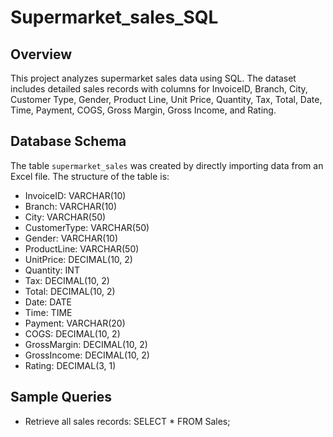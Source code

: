 # Supermarket_sales_SQL

## Overview
This project analyzes supermarket sales data using SQL. The dataset includes detailed sales records with columns for InvoiceID, Branch, City, Customer Type, Gender, Product Line, Unit Price, Quantity, Tax, Total, Date, Time, Payment, COGS, Gross Margin, Gross Income, and Rating.

## Database Schema
The table `supermarket_sales` was created by directly importing data from an Excel file. The structure of the table is:

- InvoiceID: VARCHAR(10)
- Branch: VARCHAR(10)
- City: VARCHAR(50)
- CustomerType: VARCHAR(50)
- Gender: VARCHAR(10)
- ProductLine: VARCHAR(50)
- UnitPrice: DECIMAL(10, 2)
- Quantity: INT
- Tax: DECIMAL(10, 2)
- Total: DECIMAL(10, 2)
- Date: DATE
- Time: TIME
- Payment: VARCHAR(20)
- COGS: DECIMAL(10, 2)
- GrossMargin: DECIMAL(10, 2)
- GrossIncome: DECIMAL(10, 2)
- Rating: DECIMAL(3, 1)

## Sample Queries
- Retrieve all sales records:
  SELECT * FROM Sales;
